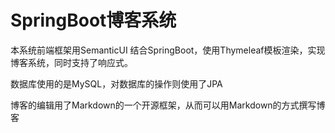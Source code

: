 # SpringBoot博客系统

本系统前端框架用SemanticUI 结合SpringBoot，使用Thymeleaf模板渲染，实现博客系统，同时支持了响应式。

数据库使用的是MySQL，对数据库的操作则使用了JPA

博客的编辑用了Markdown的一个开源框架，从而可以用Markdown的方式撰写博客
